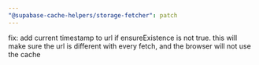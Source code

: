 ```yaml
---
"@supabase-cache-helpers/storage-fetcher": patch
---
```


fix: add current timestamp to url if ensureExistence is not true. this will make sure the url is different with every fetch, and the browser will not use the cache
